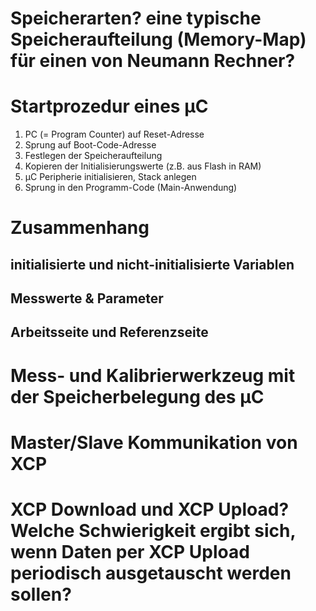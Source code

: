 # Speicherarten? eine typische Speicheraufteilung (Memory-Map) für einen von Neumann Rechner? 


# Startprozedur eines µC 
1. PC (= Program Counter) auf Reset-Adresse
2. Sprung auf Boot-Code-Adresse
3. Festlegen der Speicheraufteilung
4. Kopieren der Initialisierungswerte (z.B. aus Flash in RAM)
5. µC Peripherie initialisieren, Stack anlegen
6. Sprung in den Programm-Code (Main-Anwendung)


# Zusammenhang 
## initialisierte und nicht-initialisierte Variablen 
## Messwerte & Parameter 
## Arbeitsseite und Referenzseite 


# Mess- und Kalibrierwerkzeug mit der Speicherbelegung des µC 


#  Master/Slave Kommunikation von XCP 


# XCP Download und XCP Upload? Welche Schwierigkeit ergibt sich, wenn Daten per XCP Upload periodisch ausgetauscht werden sollen? 
